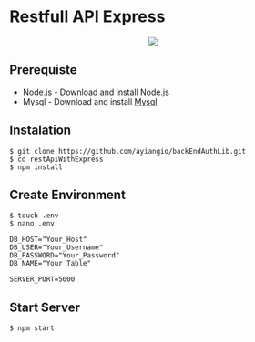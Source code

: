 # Restfull API Express


<p align="center">
  <a href="https://nodejs.org/">
    <img src="https://cdn-images-1.medium.com/max/871/1*d2zLEjERsrs1Rzk_95QU9A.png">
  </a>
</p>

## Prerequiste

- Node.js - Download and install [Node.js](https://nodejs.org/en/)
- Mysql - Download and install [Mysql](https://www.mysql.com/downloads/)
## Instalation

```
$ git clone https://github.com/ayiangio/backEndAuthLib.git
$ cd restApiWithExpress
$ npm install
```
## Create Environment
```
$ touch .env
$ nano .env
```
```
DB_HOST="Your_Host"
DB_USER="Your_Username"
DB_PASSWORD="Your_Password"
DB_NAME="Your_Table"

SERVER_PORT=5000
```
## Start Server
```
$ npm start
```